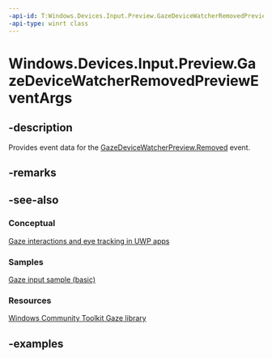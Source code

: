 ```yaml
---
-api-id: T:Windows.Devices.Input.Preview.GazeDeviceWatcherRemovedPreviewEventArgs
-api-type: winrt class
---
```


<!-- Class syntax.
public class GazeDeviceWatcherRemovedPreviewEventArgs 
-->

# Windows.Devices.Input.Preview.GazeDeviceWatcherRemovedPreviewEventArgs

## -description

Provides event data for the [GazeDeviceWatcherPreview.Removed](gazedevicewatcherpreview_removed.md) event.

## -remarks

## -see-also

### Conceptual

[Gaze interactions and eye tracking in UWP apps](https://docs.microsoft.com/windows/uwp/design/input/gaze-interactions)

### Samples

[Gaze input sample (basic)](https://github.com/MicrosoftDocs/windows-topic-specific-samples/archive/uwp-gazeinput-basic.zip)

### Resources

[Windows Community Toolkit Gaze library](https://docs.microsoft.com/windows/uwpcommunitytoolkit/gaze/gazeinteractionlibrary)

## -examples
